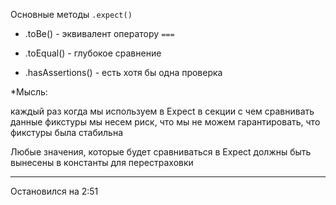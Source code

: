 Основные методы  `.expect()`
- .toBe() - эквивалент оператору `===`

- .toEqual() - глубокое сравнение

- .hasAssertions() - есть хотя бы одна проверка


*Мысль: 

каждый раз когда мы используем в Expect в секции с чем сравнивать данные фикстуры мы несем риск, что мы не можем гарантировать, что фикстуры была стабильна


Любые значения, которые будет сравниваться в Expect должны быть вынесены в константы для перестраховки


----
Остановился на 2:51